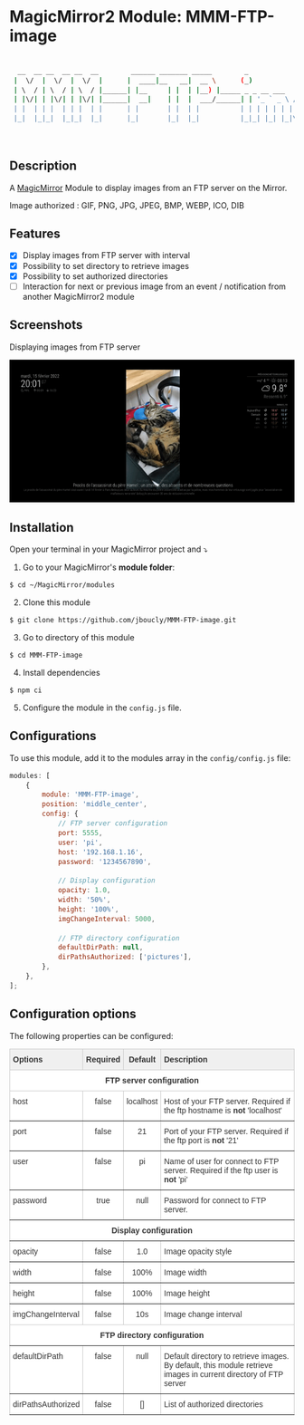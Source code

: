 # MagicMirror2 Module: MMM-FTP-image

```sh

  __  __ __  __ __  __        ______ _______ _____        _
 |  \/  |  \/  |  \/  |      |  ____|__   __|  __ \      (_)
 | \  / | \  / | \  / |______| |__     | |  | |__) |_____ _ _ __ ___   __ _  __ _  ___
 | |\/| | |\/| | |\/| |______|  __|    | |  |  ___/______| | '_ ` _ \ / _` |/ _` |/ _ \
 | |  | | |  | | |  | |      | |       | |  | |          | | | | | | | (_| | (_| |  __/
 |_|  |_|_|  |_|_|  |_|      |_|       |_|  |_|          |_|_| |_| |_|\__,_|\__, |\___|
                                                                             __/ |
                                                                            |___/
```

## Description

A [MagicMirror](https://magicmirror.builders/) Module to display images from an FTP server on the Mirror.

Image authorized : GIF, PNG, JPG, JPEG, BMP, WEBP, ICO, DIB

## Features

-   [x] Display images from FTP server with interval
-   [x] Possibility to set directory to retrieve images
-   [x] Possibility to set authorized directories
-   [ ] Interaction for next or previous image from an event / notification from another MagicMirror2 module

## Screenshots

Displaying images from FTP server

![Module example](examples/example.gif)

## Installation

Open your terminal in your MagicMirror project and ⤵️

1. Go to your MagicMirror's **module folder**:

```sh
$ cd ~/MagicMirror/modules
```

2. Clone this module

```sh
$ git clone https://github.com/jboucly/MMM-FTP-image.git
```

3. Go to directory of this module

```sh
$ cd MMM-FTP-image
```

4. Install dependencies

```sh
$ npm ci
```

5. Configure the module in the `config.js` file.

## Configurations

To use this module, add it to the modules array in the `config/config.js` file:

```javascript
modules: [
    {
        module: 'MMM-FTP-image',
        position: 'middle_center',
        config: {
            // FTP server configuration
            port: 5555,
            user: 'pi',
            host: '192.168.1.16',
            password: '1234567890',

            // Display configuration
            opacity: 1.0,
            width: '50%',
            height: '100%',
            imgChangeInterval: 5000,

            // FTP directory configuration
            defaultDirPath: null,
            dirPathsAuthorized: ['pictures'],
        },
    },
];
```

## Configuration options

The following properties can be configured:

<style type="text/css">
.tg  {border-collapse:collapse;border-color:#ccc;border-spacing:0;}
.tg td{background-color:#fff;border-color:#ccc;border-style:solid;border-width:1px;color:#333;
  font-family:Arial, sans-serif;font-size:14px;overflow:hidden;padding:10px 5px;word-break:normal;}
.tg th{background-color:#f0f0f0;border-color:#ccc;border-style:solid;border-width:1px;color:#333;
  font-family:Arial, sans-serif;font-size:14px;font-weight:normal;overflow:hidden;padding:10px 5px;word-break:normal;}
.tg .tg-baqh{text-align:center;vertical-align:top}
.tg .tg-c3ow{border-color:inherit;text-align:center;vertical-align:top}
.tg .tg-fymr{border-color:inherit;font-weight:bold;text-align:left;vertical-align:top}
.tg .tg-7btt{border-color:inherit;font-weight:bold;text-align:center;vertical-align:top}
.tg .tg-0pky{border-color:inherit;text-align:left;vertical-align:top}
.tg .tg-0lax{text-align:left;vertical-align:top}
</style>
<table class="tg">
<thead>
  <tr>
    <th class="tg-fymr">Options</th>
    <th class="tg-7btt">Required</th>
    <th class="tg-7btt">Default</th>
    <th class="tg-fymr">Description</th>
  </tr>
</thead>
<tbody>
  <tr>
    <td class="tg-baqh" colspan="4"><span style="font-weight:bold">FTP server configuration</span></td>
  </tr>
  <tr>
    <td class="tg-0pky">host</td>
    <td class="tg-c3ow">false</td>
    <td class="tg-c3ow">localhost</td>
    <td class="tg-0pky">Host of your FTP server. Required if the ftp hostname is <span style="font-weight:bold">not</span> 'localhost'</td>
  </tr>
  <tr>
    <td class="tg-0pky">port</td>
    <td class="tg-c3ow">false</td>
    <td class="tg-c3ow">21</td>
    <td class="tg-0pky">Port of your FTP server. Required if the ftp port is <span style="font-weight:bold">not</span> '21'</td>
  </tr>
  <tr>
    <td class="tg-0pky">user</td>
    <td class="tg-c3ow">false</td>
    <td class="tg-c3ow">pi</td>
    <td class="tg-0pky">Name of user for connect to FTP server. Required if the ftp user is <span style="font-weight:bold">not</span> 'pi'</td>
  </tr>
  <tr>
    <td class="tg-0pky">password</td>
    <td class="tg-c3ow">true</td>
    <td class="tg-c3ow">null</td>
    <td class="tg-0pky">Password for connect to FTP server.</td>
  </tr>
  <tr>
    <td class="tg-c3ow" colspan="4"><span style="font-weight:bold">Display configuration</span></td>
  </tr>
  <tr>
    <td class="tg-0pky">opacity</td>
    <td class="tg-c3ow">false</td>
    <td class="tg-c3ow">1.0</td>
    <td class="tg-0pky">Image opacity style</td>
  </tr>
  <tr>
    <td class="tg-0pky">width</td>
    <td class="tg-c3ow">false</td>
    <td class="tg-c3ow">100%</td>
    <td class="tg-0pky">Image width</td>
  </tr>
  <tr>
    <td class="tg-0pky">height</td>
    <td class="tg-c3ow">false</td>
    <td class="tg-c3ow">100%</td>
    <td class="tg-0pky">Image height</td>
  </tr>
  <tr>
    <td class="tg-0lax">imgChangeInterval</td>
    <td class="tg-baqh">false</td>
    <td class="tg-baqh">10s</td>
    <td class="tg-0lax">Image change interval</td>
  </tr>
  <tr>
    <td class="tg-c3ow" colspan="4"><span style="font-weight:bold">FTP directory configuration</span></td>
  </tr>
  <tr>
    <td class="tg-0pky">defaultDirPath</td>
    <td class="tg-c3ow">false</td>
    <td class="tg-c3ow">null</td>
    <td class="tg-0pky">Default directory to retrieve images. By default, this module retrieve images in current directory of FTP server</td>
  </tr>
  <tr>
    <td class="tg-0pky">dirPathsAuthorized</td>
    <td class="tg-c3ow">false</td>
    <td class="tg-c3ow">[]</td>
    <td class="tg-0pky">List of authorized directories</td>
  </tr>
</tbody>
</table>
